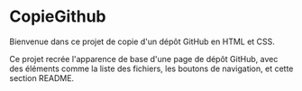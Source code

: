 # CopieGithub



Bienvenue dans ce projet de copie d'un dépôt GitHub en HTML et CSS.

Ce projet recrée l'apparence de base d'une page de dépôt GitHub, avec des éléments comme la liste des fichiers, les boutons de navigation, et cette section README.
